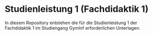 # Studienleistung 1 (Fachdidaktik 1)

In diesem Repository entstehen die für die Studienleistung 1 der
Fachdidaktik 1 im Studiengang GymInf erforderlichen Unterlagen.
